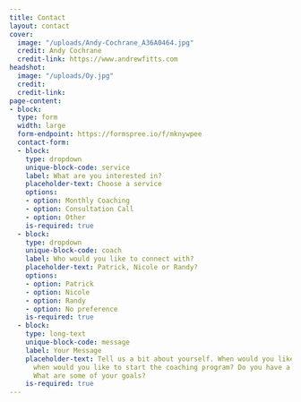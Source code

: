 ```yaml
---
title: Contact
layout: contact
cover:
  image: "/uploads/Andy-Cochrane_A36A0464.jpg"
  credit: Andy Cochrane
  credit-link: https://www.andrewfitts.com
headshot:
  image: "/uploads/Oy.jpg"
  credit:
  credit-link:
page-content:
- block:
  type: form
  width: large
  form-endpoint: https://formspree.io/f/mknywpee
  contact-form:
  - block:
    type: dropdown
    unique-block-code: service
    label: What are you interested in?
    placeholder-text: Choose a service
    options:
    - option: Monthly Coaching
    - option: Consultation Call
    - option: Other
    is-required: true
  - block:
    type: dropdown
    unique-block-code: coach
    label: Who would you like to connect with?
    placeholder-text: Patrick, Nicole or Randy?
    options:
    - option: Patrick
    - option: Nicole
    - option: Randy
    - option: No preference
    is-required: true
  - block:
    type: long-text
    unique-block-code: message
    label: Your Message
    placeholder-text: Tell us a bit about yourself. When would you like to chat or
      when would you like to start the coaching program? Do you have a race in mind?
      What are some of your goals?
    is-required: true
---
```

